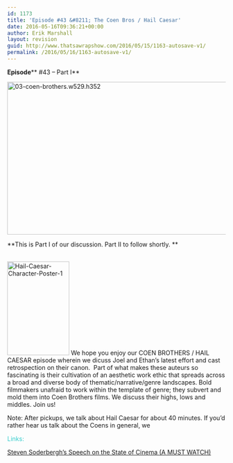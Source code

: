 ```yaml
---
id: 1173
title: 'Episode #43 &#8211; The Coen Bros / Hail Caesar'
date: 2016-05-16T09:36:21+00:00
author: Erik Marshall
layout: revision
guid: http://www.thatsawrapshow.com/2016/05/15/1163-autosave-v1/
permalink: /2016/05/16/1163-autosave-v1/
---
```

**Episode**** #43 &#8211; Part I**

[<img class="aligncenter size-full wp-image-1165" src="http://www.thatsawrapshow.com/wp-content/uploads/2016/05/03-coen-brothers.w529.h352.jpg" alt="03-coen-brothers.w529.h352" width="529" height="352" srcset="http://www.thatsawrapshow.com/wp-content/uploads/2016/05/03-coen-brothers.w529.h352.jpg 529w, http://www.thatsawrapshow.com/wp-content/uploads/2016/05/03-coen-brothers.w529.h352-300x200.jpg 300w" sizes="(max-width: 529px) 100vw, 529px" />](http://www.thatsawrapshow.com/wp-content/uploads/2016/05/03-coen-brothers.w529.h352.jpg)

**This is Part I of our discussion. Part II to follow shortly. **

[  
](http://www.thatsawrapshow.com/wp-content/uploads/2016/05/Hail-Caesar-Character-Poster-1.jpg)<img class="wp-image-1166 alignleft" src="http://www.thatsawrapshow.com/wp-content/uploads/2016/05/Hail-Caesar-Character-Poster-1.jpg" alt="Hail-Caesar-Character-Poster-1" width="143" height="216" srcset="http://www.thatsawrapshow.com/wp-content/uploads/2016/05/Hail-Caesar-Character-Poster-1.jpg 501w, http://www.thatsawrapshow.com/wp-content/uploads/2016/05/Hail-Caesar-Character-Poster-1-199x300.jpg 199w" sizes="(max-width: 143px) 100vw, 143px" /> We hope you enjoy our COEN BROTHERS / HAIL CAESAR episode wherein we dicuss Joel and Ethan&#8217;s latest effort and cast retrospection on their canon.  Part of what makes these auteurs so fascinating is their cultivation of an aesthetic work ethic that spreads across a broad and diverse body of thematic/narrative/genre landscapes. Bold filmmakers unafraid to work within the template of genre; they subvert and mold them into Coen Brothers films. We discuss their highs, lows and middles. Join us!

Note: After pickups, we talk about Hail Caesar for about 40 minutes. If you&#8217;d rather hear us talk about the Coens in general, we

<span style="color: #33cccc;">Links: </span>

[Steven Soderbergh&#8217;s Speech on the State of Cinema (A MUST WATCH)](https://vimeo.com/65060864)

&nbsp;